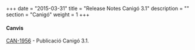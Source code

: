 +++
date        = "2015-03-31"
title       = "Release Notes Canigó 3.1"
description = ""
section     = "Canigó"
weight      = 1
+++

#### Canvis

[CAN-1956](http://cstd.ctti.gencat.cat/jiracstd/browse/CAN-1956) - Publicació Canigó 3.1.




